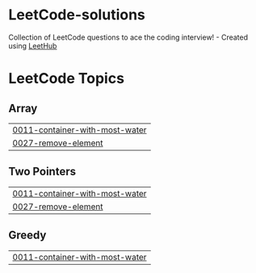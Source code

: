 # LeetCode-solutions
Collection of LeetCode questions to ace the coding interview! - Created using [LeetHub](https://github.com/QasimWani/LeetHub)

<!---LeetCode Topics Start-->
# LeetCode Topics
## Array
|  |
| ------- |
| [0011-container-with-most-water](https://github.com/Srijitaz/LeetCode-solutions/tree/master/0011-container-with-most-water) |
| [0027-remove-element](https://github.com/Srijitaz/LeetCode-solutions/tree/master/0027-remove-element) |
## Two Pointers
|  |
| ------- |
| [0011-container-with-most-water](https://github.com/Srijitaz/LeetCode-solutions/tree/master/0011-container-with-most-water) |
| [0027-remove-element](https://github.com/Srijitaz/LeetCode-solutions/tree/master/0027-remove-element) |
## Greedy
|  |
| ------- |
| [0011-container-with-most-water](https://github.com/Srijitaz/LeetCode-solutions/tree/master/0011-container-with-most-water) |
<!---LeetCode Topics End-->